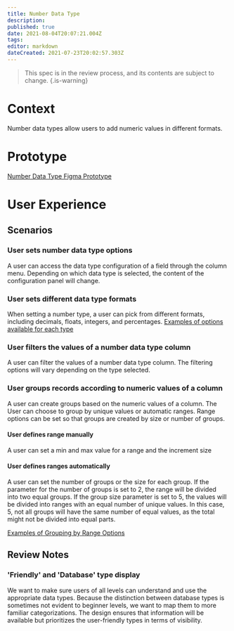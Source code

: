 ```yaml
---
title: Number Data Type
description: 
published: true
date: 2021-08-04T20:07:21.004Z
tags: 
editor: markdown
dateCreated: 2021-07-23T20:02:57.303Z
---
```


> This spec is in the review process, and its contents are subject to change. 
{.is-warning}

# Context
Number data types allow users to add numeric values in different formats. 

# Prototype
[Number Data Type Figma Prototype](https://www.figma.com/proto/Uaf1ntcldzK2U41Jhw6vS2/Mathesar-MVP?page-id=3043%3A25937&node-id=3118%3A23009&viewport=-201%2C-496%2C0.35054445266723633&scaling=contain&starting-point-node-id=3118%3A23009)

# User Experience

## Scenarios
### User sets number data type options
A user can access the data type configuration of a field through the column menu. Depending on which data type is selected, the content of the configuration panel will change.

### User sets different data type formats
When setting a number type, a user can pick from different formats, including decimals, floats, integers, and percentages.
[Examples of options available for each type](https://www.figma.com/proto/Uaf1ntcldzK2U41Jhw6vS2/Mathesar-MVP?page-id=3172%3A22488&node-id=3172%3A22489&viewport=682%2C424%2C0.9095099568367004&scaling=min-zoom)

### User filters the values of a number data type column
A user can filter the values of a number data type column. The filtering options will vary depending on the type selected. 

### User groups records according to numeric values of a column
A user can create groups based on the numeric values of a column. The User can choose to group by unique values or automatic ranges. Range options can be set so that groups are created by size or number of groups.

#### User defines range manually
A user can set a min and max value for a range and the increment size
#### User defines ranges automatically
A user can set the number of groups or the size for each group. If the parameter for the number of groups is set to 2, the range will be divided into two equal groups. If the group size parameter is set to 5, the values will be divided into ranges with an equal number of unique values. In this case, 5, not all groups will have the same number of equal values, as the total might not be divided into equal parts.

[Examples of Grouping by Range Options](https://www.figma.com/proto/Uaf1ntcldzK2U41Jhw6vS2/Mathesar-MVP?page-id=3458%3A26001&node-id=3469%3A27264&viewport=69%2C76%2C0.7793133854866028&scaling=min-zoom)

## Review Notes
### 'Friendly' and 'Database' type display
We want to make sure users of all levels can understand and use the appropriate data types. Because the distinction between database types is sometimes not evident to beginner levels, we want to map them to more familiar categorizations. The design ensures that information will be available but prioritizes the user-friendly types in terms of visibility.

